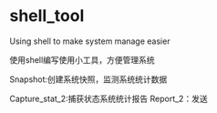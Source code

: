 # shell_tool
Using shell to make system manage easier


使用shell编写使用小工具，方便管理系统

Snapshot:创建系统快照，监测系统统计数据

Capture_stat_2:捕获状态系统统计报告
Report_2：发送
